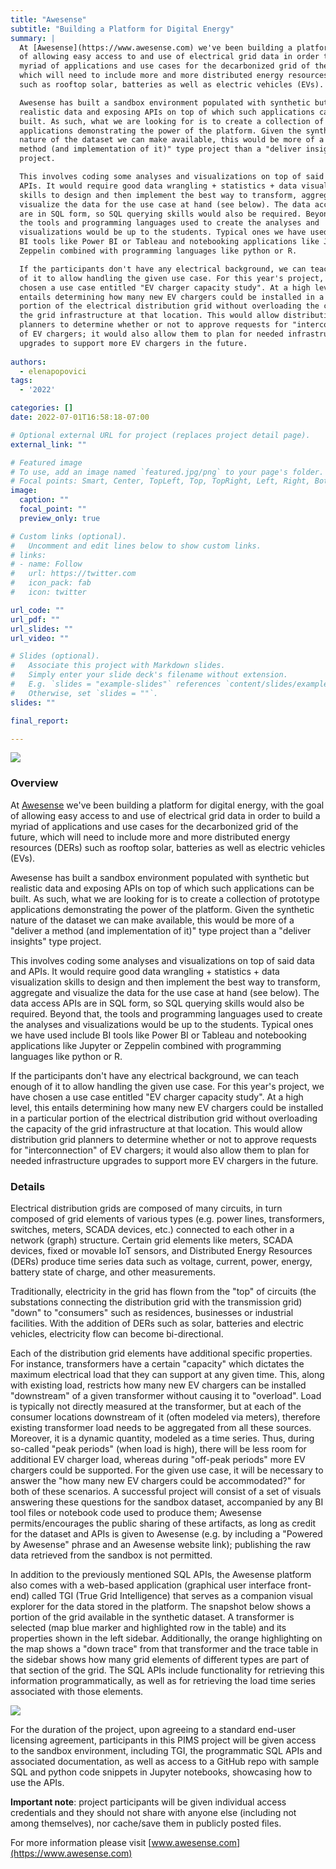 ```yaml
---
title: "Awesense"
subtitle: "Building a Platform for Digital Energy"
summary: |
  At [Awesense](https://www.awesense.com) we've been building a platform for digital energy, with the goal
  of allowing easy access to and use of electrical grid data in order to build a
  myriad of applications and use cases for the decarbonized grid of the future,
  which will need to include more and more distributed energy resources (DERs)
  such as rooftop solar, batteries as well as electric vehicles (EVs).

  Awesense has built a sandbox environment populated with synthetic but
  realistic data and exposing APIs on top of which such applications can be
  built. As such, what we are looking for is to create a collection of prototype
  applications demonstrating the power of the platform. Given the synthetic
  nature of the dataset we can make available, this would be more of a "deliver a
  method (and implementation of it)" type project than a "deliver insights" type
  project.

  This involves coding some analyses and visualizations on top of said data and
  APIs. It would require good data wrangling + statistics + data visualization
  skills to design and then implement the best way to transform, aggregate and
  visualize the data for the use case at hand (see below). The data access APIs
  are in SQL form, so SQL querying skills would also be required. Beyond that,
  the tools and programming languages used to create the analyses and
  visualizations would be up to the students. Typical ones we have used include
  BI tools like Power BI or Tableau and notebooking applications like Jupyter or
  Zeppelin combined with programming languages like python or R.

  If the participants don't have any electrical background, we can teach enough
  of it to allow handling the given use case. For this year's project, we have
  chosen a use case entitled "EV charger capacity study". At a high level, this
  entails determining how many new EV chargers could be installed in a particular
  portion of the electrical distribution grid without overloading the capacity of
  the grid infrastructure at that location. This would allow distribution grid
  planners to determine whether or not to approve requests for "interconnection"
  of EV chargers; it would also allow them to plan for needed infrastructure
  upgrades to support more EV chargers in the future.
  
authors:
  - elenapopovici
tags:
  - '2022'

categories: []
date: 2022-07-01T16:58:18-07:00

# Optional external URL for project (replaces project detail page).
external_link: ""

# Featured image
# To use, add an image named `featured.jpg/png` to your page's folder.
# Focal points: Smart, Center, TopLeft, Top, TopRight, Left, Right, BottomLeft, Bottom, BottomRight.
image:
  caption: ""
  focal_point: ""
  preview_only: true

# Custom links (optional).
#   Uncomment and edit lines below to show custom links.
# links:
# - name: Follow
#   url: https://twitter.com
#   icon_pack: fab
#   icon: twitter

url_code: ""
url_pdf: ""
url_slides: ""
url_video: ""

# Slides (optional).
#   Associate this project with Markdown slides.
#   Simply enter your slide deck's filename without extension.
#   E.g. `slides = "example-slides"` references `content/slides/example-slides.md`.
#   Otherwise, set `slides = ""`.
slides: ""

final_report:

---
```

![](AwesenseLogo.png)

### Overview
At [Awesense](https://www.awesense.com) we've been building a platform for digital energy, with the goal of
allowing easy access to and use of electrical grid data in order to build a
myriad of applications and use cases for the decarbonized grid of the future,
which will need to include more and more distributed energy resources (DERs)
such as rooftop solar, batteries as well as electric vehicles (EVs).

Awesense has built a sandbox environment populated with synthetic but realistic
data and exposing APIs on top of which such applications can be built. As such,
what we are looking for is to create a collection of prototype applications
demonstrating the power of the platform. Given the synthetic nature of the
dataset we can make available, this would be more of a "deliver a method (and
implementation of it)" type project than a "deliver insights" type project.

This involves coding some analyses and visualizations on top of said data and
APIs. It would require good data wrangling + statistics + data visualization
skills to design and then implement the best way to transform, aggregate and
visualize the data for the use case at hand (see below). The data access APIs
are in SQL form, so SQL querying skills would also be required. Beyond that,
the tools and programming languages used to create the analyses and
visualizations would be up to the students. Typical ones we have used include
BI tools like Power BI or Tableau and notebooking applications like Jupyter or
Zeppelin combined with programming languages like python or R.

If the participants don't have any electrical background, we can teach enough
of it to allow handling the given use case. For this year's project, we have
chosen a use case entitled "EV charger capacity study". At a high level, this
entails determining how many new EV chargers could be installed in a particular
portion of the electrical distribution grid without overloading the capacity of
the grid infrastructure at that location. This would allow distribution grid
planners to determine whether or not to approve requests for "interconnection"
of EV chargers; it would also allow them to plan for needed infrastructure
upgrades to support more EV chargers in the future.

###  Details

Electrical distribution grids are composed of many circuits, in turn composed
of grid elements of various types (e.g. power lines, transformers, switches,
meters, SCADA devices, etc.) connected to each other in a network (graph)
structure.  Certain grid elements like meters, SCADA devices, fixed or movable
IoT sensors, and Distributed Energy Resources (DERs) produce time series data
such as voltage, current, power, energy, battery state of charge, and other
measurements.

Traditionally, electricity in the grid has flown from the "top" of circuits
(the substations connecting the distribution grid with the transmission grid)
"down" to "consumers" such as residences, businesses or industrial facilities.
With the addition of DERs such as solar, batteries and electric vehicles,
electricity flow can become bi-directional.

Each of the distribution grid elements have additional specific properties. For
instance, transformers have a certain "capacity" which dictates the maximum
electrical load that they can support at any given time. This, along with
existing load, restricts how many new EV chargers can be installed "downstream"
of a given transformer without causing it to "overload". Load is typically not
directly measured at the transformer, but at each of the consumer locations
downstream of it (often modeled via meters), therefore existing transformer
load needs to be aggregated from all these sources. Moreover, it is a dynamic
quantity, modeled as a time series. Thus, during so-called "peak periods" (when
load is high), there will be less room for additional EV charger load, whereas
during "off-peak periods" more EV chargers could be supported. For the given
use case, it will be necessary to answer the "how many new EV chargers could be
accommodated?" for both of these scenarios. A successful project will consist
of a set of visuals answering these questions for the sandbox dataset,
accompanied by any BI tool files or notebook code used to produce them;
Awesense permits/encourages the public sharing of these artifacts, as long as
credit for the dataset and APIs is given to Awesense (e.g. by including a
"Powered by Awesense" phrase and an Awesense website link); publishing the raw
data retrieved from the sandbox is not permitted.

In addition to the previously mentioned SQL APIs, the Awesense platform also
comes with a web-based application (graphical user interface front-end) called
TGI (True Grid Intelligence) that serves as a companion visual explorer for the
data stored in the platform. The snapshot below shows a portion of the grid
available in the synthetic dataset. A transformer is selected (map blue marker
and highlighted row in the table) and its properties shown in the left sidebar.
Additionally, the orange highlighting on the map shows a "down trace" from that
transformer and the trace table in the sidebar shows how many grid elements of
different types are part of that section of the grid. The SQL APIs include
functionality for retrieving this information programmatically, as well as for
retrieving the load time series associated with those elements.

![](featured.png)

For the duration of the project, upon agreeing to a standard end-user licensing
agreement, participants in this PIMS project will be given access to the
sandbox environment, including TGI, the programmatic SQL APIs and associated
documentation, as well as access to a GitHub repo with sample SQL and python
code snippets in Jupyter notebooks, showcasing how to use the APIs.

__Important note__: project participants will be given individual access
credentials and they should not share with anyone else (including not among
themselves), nor cache/save them in publicly posted files.

For more information please visit [www.awesense.com](https://www.awesense.com)
